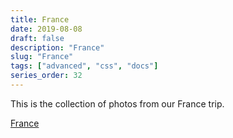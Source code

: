 ```yaml
---
title: France
date: 2019-08-08
draft: false
description: "France"
slug: "France"
tags: ["advanced", "css", "docs"]
series_order: 32
---
```


This is the collection of photos from our France trip.

[France](https://photos.app.goo.gl/NtQqGr3BMFV3KDLB6)
